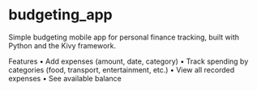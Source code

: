 # budgeting_app
Simple budgeting mobile app for personal finance tracking, built with Python and the Kivy framework.


Features
• Add expenses (amount, date, category)
• Track spending by categories (food, transport, entertainment, etc.)
• View all recorded expenses
• See available balance

